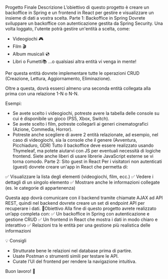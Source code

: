 Progetto Finale 
Descrizione
L’obiettivo di questo progetto è creare un backoffice in Spring e un frontend in React per gestire e visualizzare un insieme di dati a vostra scelta.
Parte 1: Backoffice in Spring
Dovrete sviluppare un backoffice con autenticazione gestita da Spring Security. Una volta loggato, l'utente potrà gestire un'entità a scelta, come: 
- Videogiochi 🎮
- Film 🎬
- Album musicali 💿
- Libri o Fumetti📚
…o qualsiasi altra entità vi venga in mente!

Per questa entità dovrete implementare tutte le operazioni CRUD (Creazione, Lettura, Aggiornamento, Eliminazione).

Oltre a questa, dovrà esserci almeno una seconda entità collegata alla prima con una relazione 1-N o N-N.

Esempi:

- Se avete scelto i videogiochi, potreste avere la tabella delle console su cui è disponibile un gioco (PS5, Xbox, Switch).
- Se avete scelto i film, potreste collegarli ai generi cinematografici (Azione, Commedia, Horror).
- Potreste anche scegliere di avere 2 entità relazionate, ad esempio, nel caso di videogiochi, sia la console che il genere (Avventura, Picchiaduro, GDR)
Tutto il backoffice deve essere realizzato usando Thymeleaf, ma potete aiutarvi con JS per eventuali necessità di logiche frontend. Siete anche liberi di usare librerie JavaScript esterne se vi torna comodo. 
Parte 2: Sito guest in React
Per i visitatori non autenticati (guest) dovrete creare un'app in React che permetta di:

✅ Visualizzare la lista degli elementi (videogiochi, film, ecc.)
✅ Vedere i dettagli di un singolo elemento
✅ Mostrare anche le informazioni collegate (es. le categorie di appartenenza)

Questa app dovrà comunicare con il backend tramite chiamate AJAX ad API REST, quindi nel backend dovrete creare un set di endpoint API per recuperare i dati.
🎯Obiettivo 
Alla fine di questo progetto avrete realizzato un’app completa con:
✅ Un backoffice in Spring con autenticazione e gestione CRUD
✅ Un frontend in React che mostra i dati in modo chiaro e interattivo
✅ Relazioni tra le entità per una gestione più realistica delle informazioni

💡 Consigli

- Strutturate bene le relazioni nel database prima di partire.
- Usate Postman o strumenti simili per testare le API.
- Curate l’UI del frontend per rendere la navigazione intuitiva.

Buon lavoro! 🚀